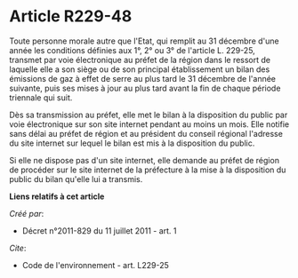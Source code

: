 # Article R229-48

Toute personne morale autre que l'Etat, qui remplit au 31 décembre d'une année les conditions définies aux 1°, 2° ou 3° de
l'article L. 229-25, transmet par voie électronique au préfet de la région dans le ressort de laquelle elle a son siège ou de
son principal établissement un bilan des émissions de gaz à effet de serre au plus tard le 31 décembre de l'année suivante,
puis ses mises à jour au plus tard avant la fin de chaque période triennale qui suit. 

Dès sa transmission au préfet, elle met le bilan à la disposition du public par voie électronique sur son site internet
pendant au moins un mois. Elle notifie sans délai au préfet de région et au président du conseil régional l'adresse du site
internet sur lequel le bilan est mis à la disposition du public. 

Si elle ne dispose pas d'un site internet, elle demande au préfet de région de procéder sur le site internet de la préfecture
à la mise à la disposition du public du bilan qu'elle lui a transmis.

**Liens relatifs à cet article**

_Créé par_:

  - Décret n°2011-829 du 11 juillet 2011 - art. 1

_Cite_:

  - Code de l'environnement - art. L229-25
